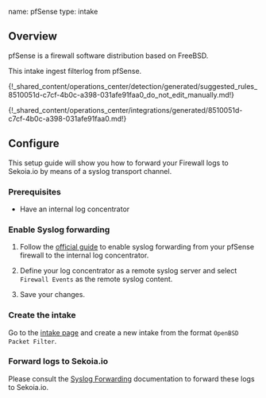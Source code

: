 name: pfSense
type: intake

## Overview

pfSense is a firewall software distribution based on FreeBSD.

This intake ingest filterlog from pfSense.

{!_shared_content/operations_center/detection/generated/suggested_rules_8510051d-c7cf-4b0c-a398-031afe91faa0_do_not_edit_manually.md!}

{!_shared_content/operations_center/integrations/generated/8510051d-c7cf-4b0c-a398-031afe91faa0.md!}

## Configure

This setup guide will show you how to forward your Firewall logs
to Sekoia.io by means of a syslog transport channel.

### Prerequisites

- Have an internal log concentrator

### Enable Syslog forwarding

1. Follow the [official guide](https://docs.netgate.com/pfsense/en/latest/monitoring/logs/remote.html) to enable syslog forwarding from your pfSense firewall to the internal log concentrator.

2. Define your log concentrator as a remote syslog server and select `Firewall Events` as the remote syslog content.

3. Save your changes.

### Create the intake

Go to the [intake page](https://app.sekoia.io/operations/intakes) and create a new intake from the format `OpenBSD Packet Filter`.

### Forward logs to Sekoia.io

Please consult the [Syslog Forwarding](../../../ingestion_methods/sekoiaio_forwarder/) documentation to forward these logs to Sekoia.io.





